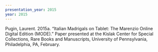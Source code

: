 ```yaml
---
presentation_year: 2015
year: 2015
---
```


Pugin, Laurent. 2015a. “Italian Madrigals on Tablet: The Marenzio Online Digital Edition (MODE).” Paper presented at the Kislak Center for Special Collections, Rare Books and Manuscripts, University of Pennsylvania, Philadelphia, PA, February.
